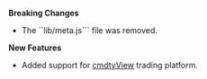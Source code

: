 **Breaking Changes**

* The ``lib/meta.js``` file was removed.

**New Features**

* Added support for [cmdtyView](https://www.barchart.com/cmdty/trading/cmdtyview) trading platform.